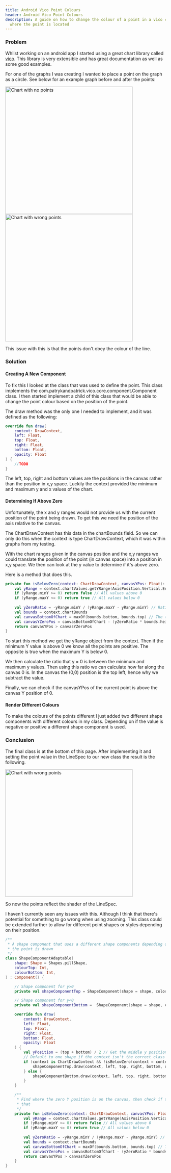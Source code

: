 ```yaml
---
title: Android Vico Point Colours
header: Android Vico Point Colours
description: A guide on how to change the colour of a point in a vico chart depending on 
  where the point is located
---
```


### Problem
Whilst working on an android app I started using a great chart library called [vico](https://github.com/patrykandpatrick/vico). 
This library is very extensible and has great documentation as well as some good examples.

For one of the graphs I was creating I wanted to place a point on the graph as a circle. See below for an example graph
before and after the points:

<img src="/images/vico/chartNoPoints.png" width="400" alt="Chart with no points">\
<img src="/images/vico/chartWrongPoints.png" width="400" alt="Chart with wrong points">

This issue with this is that the points don't obey the colour of the line.

### Solution
#### Creating A New Component
To fix this I looked at the class that was used to define the point. This class implements 
the com.patrykandpatrick.vico.core.component.Component class. I then started implement a 
child of this class that would be able to change the point colour based on the position 
of the point.

The draw method was the only one I needed to implement, and it was defined as the following:
```kotlin
override fun draw(
    context: DrawContext,
    left: Float,
    top: Float,
    right: Float,
    bottom: Float,
    opacity: Float
) {
    //TODO
}
```

The left, top, right and bottom values are the positions in the canvas rather than the 
position in x,y space. Luckily the context provided the minimum and maximum y and x values
of the chart.

#### Determining If Above Zero
Unfortunately, the x and y ranges would not provide us with the current position of the 
point being drawn. To get this we need the position of the axis relative to the canvas.

The ChartDrawContext has this data in the chartBounds field. So we can only do this
when the context is type ChartDrawContext, which it was within graphs from my testing.

With the chart ranges given in the canvas position and the x,y ranges we could translate
the position of the point (in canvas space) into a position in x,y space. We then can 
look at the y value to determine if it's above zero.

Here is a method that does this.
```kotlin
private fun isBelowZero(context: ChartDrawContext, canvasYPos: Float): Boolean {
    val yRange = context.chartValues.getYRange(AxisPosition.Vertical.End)
    if (yRange.minY >= 0) return false // All values above 0
    if (yRange.maxY <= 0) return true // All values below 0
    
    val yZeroRatio = -yRange.minY / (yRange.maxY - yRange.minY) // Ratio of y=0 along y axis
    val bounds = context.chartBounds
    val canvasBottomOfChart = maxOf(bounds.bottom, bounds.top) // The top and bottom are no guaranteed to be sorted
    val canvasYZeroPos = canvasBottomOfChart - (yZeroRatio * bounds.height()) // As (0,0) is top left we need take away to make our way up the y axis
    return canvasYPos > canvasYZeroPos
}
```

To start this method we get the yRange object from the context. Then if the minimum Y
value is above 0 we know all the points are positive. The opposite is true when the 
maximum Y is below 0.

We then calculate the ratio that y = 0 is between the minimum and maximum y values. Then
using this ratio we can calculate how far along the canvas 0 is. In the canvas the (0,0)
position is the top left, hence why we subtract the value.

Finally, we can check if the canvasYPos of the current point is above the canvas Y position
of 0.

#### Render Different Colours
To make the colours of the points different I just added two different shape components
with different colours in my class. Depending on if the value is negative or positive
a different shape component is used.

### Conclusion
The final class is at the bottom of this page. After implementing it and setting the
point value in the LineSpec to our new class the result is the following.

<img src="/images/vico/chartFixedPoints.png" width="400" alt="Chart with wrong points">

So now the points reflect the shader of the LineSpec.

I haven't currently seen any issues with this. Although I think that there's potential
for something to go wrong when using zooming. This class could be extended further
to allow for different point shapes or styles depending on their position.

```kotlin
/**
 * A shape component that uses a different shape components depending on the position 
 * the point is drawn
 */
class ShapeComponentAdaptable(
    shape: Shape = Shapes.pillShape,
    colourTop: Int,
    colourBottom: Int,
) : Component() {

    // Shape component for y>0
    private val shapeComponentTop = ShapeComponent(shape = shape, color = colourTop) 

    // Shape component for y<0
    private val shapeComponentBottom =  ShapeComponent(shape = shape, color = colourBottom) 

    override fun draw(
        context: DrawContext,
        left: Float,
        top: Float,
        right: Float,
        bottom: Float,
        opacity: Float
    ) {
        val yPosition = (top + bottom) / 2 // Get the middle y position of the point
        // Default to one shape if the context isn't the correct class
        if (context is ChartDrawContext && !isBelowZero(context = context, canvasYPos = yPosition)) {
            shapeComponentTop.draw(context, left, top, right, bottom, opacity)
        } else {
            shapeComponentBottom.draw(context, left, top, right, bottom, opacity)
        }
    }

    /**
     * Find where the zero Y position is on the canvas, then check if the [canvasYPos] value is below
     * that
     */
    private fun isBelowZero(context: ChartDrawContext, canvasYPos: Float): Boolean {
        val yRange = context.chartValues.getYRange(AxisPosition.Vertical.End)
        if (yRange.minY >= 0) return false // All values above 0
        if (yRange.maxY <= 0) return true // All values below 0
        
        val yZeroRatio = -yRange.minY / (yRange.maxY - yRange.minY) // Ratio of y=0 along y axis
        val bounds = context.chartBounds
        val canvasBottomOfChart = maxOf(bounds.bottom, bounds.top) // The top and bottom are no guaranteed to be sorted
        val canvasYZeroPos = canvasBottomOfChart - (yZeroRatio * bounds.height()) // As (0,0) is top left we need take away to make our way up the y axis
        return canvasYPos > canvasYZeroPos
    }
}
```